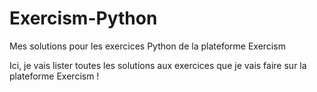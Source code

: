 # Exercism-Python

Mes solutions pour les exercices Python de la plateforme Exercism 

Ici, je vais lister toutes les solutions aux exercices que je vais faire sur la plateforme Exercism !
